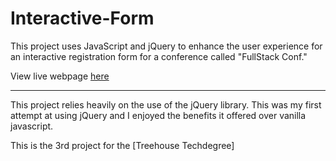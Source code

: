 # Interactive-Form

This project uses JavaScript and jQuery to enhance the user experience for  an interactive registration form for a conference called "FullStack Conf."

View live webpage [here](https://kevinleemoody.github.io/interactive-form/)

  ----
This project relies heavily on the use of the jQuery library. This was my first attempt at using jQuery and I enjoyed the benefits it offered over vanilla javascript.   

This is the 3rd project for the  [Treehouse Techdegree]

